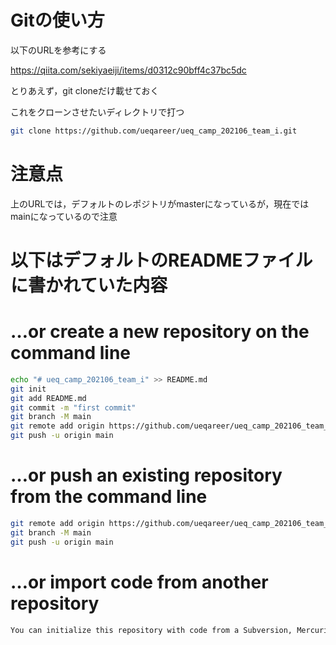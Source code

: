 # Gitの使い方

以下のURLを参考にする

<https://qiita.com/sekiyaeiji/items/d0312c90bff4c37bc5dc>

とりあえず，git cloneだけ載せておく

これをクローンさせたいディレクトリで打つ

```bash
git clone https://github.com/ueqareer/ueq_camp_202106_team_i.git
```

# 注意点
上のURLでは，デフォルトのレポジトリがmasterになっているが，現在ではmainになっているので注意

# 以下はデフォルトのREADMEファイルに書かれていた内容

# …or create a new repository on the command line

```bash
echo "# ueq_camp_202106_team_i" >> README.md
git init
git add README.md
git commit -m "first commit"
git branch -M main
git remote add origin https://github.com/ueqareer/ueq_camp_202106_team_i.git
git push -u origin main
```

# …or push an existing repository from the command line
```bash
git remote add origin https://github.com/ueqareer/ueq_camp_202106_team_i.git
git branch -M main
git push -u origin main
```

# …or import code from another repository 
```bash
You can initialize this repository with code from a Subversion, Mercurial, or TFS project.
```